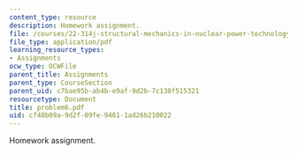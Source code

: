 ```yaml
---
content_type: resource
description: Homework assignment.
file: /courses/22-314j-structural-mechanics-in-nuclear-power-technology-fall-2006/cf48b09a9d2f09fe94611ad26b210022_problem6.pdf
file_type: application/pdf
learning_resource_types:
- Assignments
ocw_type: OCWFile
parent_title: Assignments
parent_type: CourseSection
parent_uid: c7bae95b-ab4b-e9af-9d2b-7c138f515321
resourcetype: Document
title: problem6.pdf
uid: cf48b09a-9d2f-09fe-9461-1ad26b210022
---
```

Homework assignment.